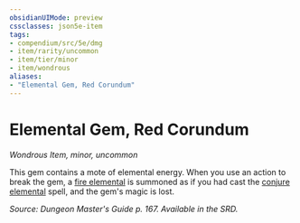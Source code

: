 ```yaml
---
obsidianUIMode: preview
cssclasses: json5e-item
tags:
- compendium/src/5e/dmg
- item/rarity/uncommon
- item/tier/minor
- item/wondrous
aliases: 
- "Elemental Gem, Red Corundum"
---
```

# Elemental Gem, Red Corundum
*Wondrous Item, minor, uncommon*  


This gem contains a mote of elemental energy. When you use an action to break the gem, a [fire elemental](b_fire-elemental.md) is summoned as if you had cast the [conjure elemental](compendium/spells/conjure-elemental.md) spell, and the gem's magic is lost.

*Source: Dungeon Master's Guide p. 167. Available in the SRD.*